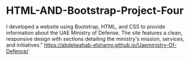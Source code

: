 # HTML-AND-Bootstrap-Project-Four
I developed a website using Bootstrap, HTML, and CSS
 to provide information about the UAE Ministry of Defense.
 The site features a clean, responsive design with sections detailing the
 ministry's mission, services, and initiatives."
https://abdelwahab-elshamy.github.io/Uaeministry-Of-Defence/
